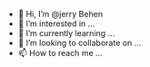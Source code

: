 - 👋 Hi, I’m @jerry Behen
- 👀 I’m interested in ...
- 🌱 I’m currently learning ...
- 💞️ I’m looking to collaborate on ...
- 📫 How to reach me ...

<!---
jerBehen/jerBehen is a ✨ special ✨ repository because its `README.md` (this file) appears on your GitHub profile.
You can click the Preview link to take a look at your changes.
--->

